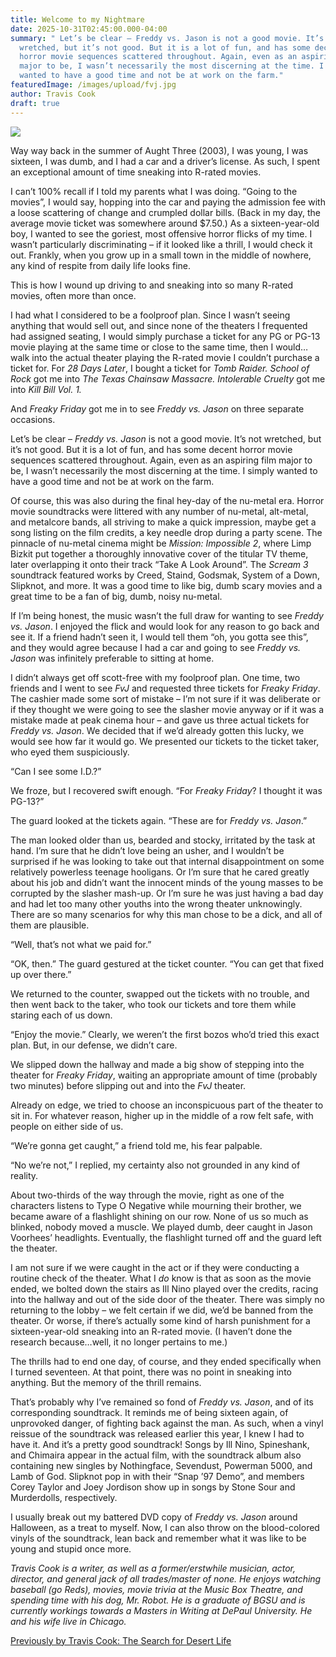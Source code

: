 ```yaml
---
title: Welcome to my Nightmare
date: 2025-10-31T02:45:00.000-04:00
summary: " Let’s be clear – Freddy vs. Jason is not a good movie. It’s not
  wretched, but it’s not good. But it is a lot of fun, and has some decent
  horror movie sequences scattered throughout. Again, even as an aspiring film
  major to be, I wasn’t necessarily the most discerning at the time. I simply
  wanted to have a good time and not be at work on the farm."
featuredImage: /images/upload/fvj.jpg
author: Travis Cook
draft: true
---
```

![](/images/upload/fvj.jpg)

Way way back in the summer of Aught Three (2003), I was young, I was sixteen, I was dumb, and I had a car and a driver’s license. As such, I spent an exceptional amount of time sneaking into R-rated movies.

I can’t 100% recall if I told my parents what I was doing. “Going to the movies”, I would say, hopping into the car and paying the admission fee with a loose scattering of change and crumpled dollar bills. (Back in my day, the average movie ticket was somewhere around $7.50.) As a sixteen-year-old boy, I wanted to see the goriest, most offensive horror flicks of my time. I wasn’t particularly discriminating – if it looked like a thrill, I would check it out. Frankly, when you grow up in a small town in the middle of nowhere, any kind of respite from daily life looks fine.

This is how I wound up driving to and sneaking into so many R-rated movies, often more than once.

I had what I considered to be a foolproof plan. Since I wasn’t seeing anything that would sell out, and since none of the theaters I frequented had assigned seating, I would simply purchase a ticket for any PG or PG-13 movie playing at the same time or close to the same time, then I would…walk into the actual theater playing the R-rated movie I couldn’t purchase a ticket for. For *28 Days Later*, I bought a ticket for *Tomb Raider. School of Rock* got me into *The Texas Chainsaw Massacre. Intolerable Cruelty* got me into *Kill Bill Vol. 1.*

And *Freaky Friday* got me in to see *Freddy vs. Jason* on three separate occasions.

Let’s be clear – *Freddy vs. Jason* is not a good movie. It’s not wretched, but it’s not good. But it is a lot of fun, and has some decent horror movie sequences scattered throughout. Again, even as an aspiring film major to be, I wasn’t necessarily the most discerning at the time. I simply wanted to have a good time and not be at work on the farm.

Of course, this was also during the final hey-day of the nu-metal era. Horror movie soundtracks were littered with any number of nu-metal, alt-metal, and metalcore bands, all striving to make a quick impression, maybe get a song listing on the film credits, a key needle drop during a party scene. The pinnacle of nu-metal cinema might be *Mission: Impossible 2*, where Limp Bizkit put together a thoroughly innovative cover of the titular TV theme, later overlapping it onto their track “Take A Look Around”. The *Scream 3* soundtrack featured works by Creed, Staind, Godsmak, System of a Down, Slipknot, and more. It was a good time to like big, dumb scary movies and a great time to be a fan of big, dumb, noisy nu-metal.

If I’m being honest, the music wasn’t the full draw for wanting to see *Freddy vs. Jason*. I enjoyed the flick and would look for any reason to go back and see it. If a friend hadn’t seen it, I would tell them “oh, you gotta see this”, and they would agree because I had a car and going to see *Freddy vs. Jason* was infinitely preferable to sitting at home.

I didn’t always get off scott-free with my foolproof plan. One time, two friends and I went to see *FvJ* and requested three tickets for *Freaky Friday*. The cashier made some sort of mistake – I’m not sure if it was deliberate or if they thought we were going to see the slasher movie anyway or if it was a mistake made at peak cinema hour – and gave us three actual tickets for *Freddy vs. Jason*. We decided that if we’d already gotten this lucky, we would see how far it would go. We presented our tickets to the ticket taker, who eyed them suspiciously.

“Can I see some I.D.?”

We froze, but I recovered swift enough. “For *Freaky Friday*? I thought it was PG-13?”

The guard looked at the tickets again. “These are for *Freddy vs. Jason*.” 

The man looked older than us, bearded and stocky, irritated by the task at hand. I’m sure that he didn’t love being an usher, and I wouldn’t be surprised if he was looking to take out that internal disappointment on some relatively powerless teenage hooligans. Or I’m sure that he cared greatly about his job and didn’t want the innocent minds of the young masses to be corrupted by the slasher mash-up. Or I’m sure he was just having a bad day and had let too many other youths into the wrong theater unknowingly. There are so many scenarios for why this man chose to be a dick, and all of them are plausible.

“Well, that’s not what we paid for.”

“OK, then.” The guard gestured at the ticket counter. “You can get that fixed up over there.”

We returned to the counter, swapped out the tickets with no trouble, and then went back to the taker, who took our tickets and tore them while staring each of us down. 

“Enjoy the movie.” Clearly, we weren’t the first bozos who’d tried this exact plan. But, in our defense, we didn’t care.

We slipped down the hallway and made a big show of stepping into the theater for *Freaky Friday*, waiting an appropriate amount of time (probably two minutes) before slipping out and into the *FvJ* theater. 

Already on edge, we tried to choose an inconspicuous part of the theater to sit in. For whatever reason, higher up in the middle of a row felt safe, with people on either side of us. 

“We’re gonna get caught,” a friend told me, his fear palpable.

“No we’re not,” I replied, my certainty also not grounded in any kind of reality.

About two-thirds of the way through the movie, right as one of the characters listens to Type O Negative while mourning their brother, we became aware of a flashlight shining on our row. None of us so much as blinked, nobody moved a muscle. We played dumb, deer caught in Jason Voorhees’ headlights. Eventually, the flashlight turned off and the guard left the theater.

I am not sure if we were caught in the act or if they were conducting a routine check of the theater. What I *do* know is that as soon as the movie ended, we bolted down the stairs as Ill Nino played over the credits, racing into the hallway and out of the side door of the theater. There was simply no returning to the lobby – we felt certain if we did, we’d be banned from the theater. Or worse, if there’s actually some kind of harsh punishment for a sixteen-year-old sneaking into an R-rated movie. (I haven’t done the research because…well, it no longer pertains to me.)

The thrills had to end one day, of course, and they ended specifically when I turned seventeen. At that point, there was no point in sneaking into anything. But the memory of the thrill remains.

That’s probably why I’ve remained so fond of *Freddy vs. Jason*, and of its corresponding soundtrack. It reminds me of being sixteen again, of unprovoked danger, of fighting back against the man. As such, when a vinyl reissue of the soundtrack was released earlier this year, I knew I had to have it. And it’s a pretty good soundtrack! Songs by Ill Nino, Spineshank, and Chimaira appear in the actual film, with the soundtrack album also containing new singles by Nothingface, Sevendust, Powerman 5000, and Lamb of God. Slipknot pop in with their “Snap ’97 Demo”, and members Corey Taylor and Joey Jordison show up in songs by Stone Sour and Murderdolls, respectively. 

I usually break out my battered DVD copy of *Freddy vs. Jason* around Halloween, as a treat to myself. Now, I can also throw on the blood-colored vinyls of the soundtrack, lean back and remember what it was like to be young and stupid once more.

*Travis Cook is a writer, as well as a former/erstwhile musician, actor, director, and general jack of all trades/master of none. He enjoys watching baseball (go Reds), movies, movie trivia at the Music Box Theatre, and spending time with his dog, Mr. Robot. He is a graduate of BGSU and is currently workings towards a Masters in Writing at DePaul University. He and his wife live in Chicago.*

[Previously by Travis Cook: The Search for Desert Life](https://ihavethatonvinyl.com/essays/four-days-searching-for-this-desert-life/)
